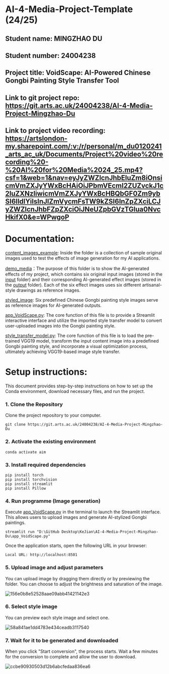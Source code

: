 # AI-4-Media-Project-Template (24/25)

## Student name: MINGZHAO DU
## Student number: 24004238
## Project title: VoidScape: AI-Powered Chinese Gongbi Painting Style Transfer Tool
## Link to git project repo: https://git.arts.ac.uk/24004238/AI-4-Media-Project-Mingzhao-Du
## Link to project video recording: https://artslondon-my.sharepoint.com/:v:/r/personal/m_du0120241_arts_ac_uk/Documents/Project%20video%20recording%20-%20AI%20for%20Media%2024_25.mp4?csf=1&web=1&nav=eyJyZWZlcnJhbEluZm8iOnsicmVmZXJyYWxBcHAiOiJPbmVEcml2ZUZvckJ1c2luZXNzIiwicmVmZXJyYWxBcHBQbGF0Zm9ybSI6IldlYiIsInJlZmVycmFsTW9kZSI6InZpZXciLCJyZWZlcnJhbFZpZXciOiJNeUZpbGVzTGlua0NvcHkifX0&e=WPwgoP

# Documentation:
[content_images_example](content_images_example): Inside the folder is a collection of sample original images used to test the effects of image generation for my AI applications.

[demo_media](demo_media)：The purpose of this folder is to show the AI-generated effects of my project, which contains six original input images (stored in the [input](demo_media/input) folder) and their corresponding AI-generated effect images (stored in the [output](demo_media/output) folder). Each of the six effect images uses six different artisanal-style drawings as reference images.

[styled_image](styled_image): Six predefined Chinese Gongbi painting style images serve as reference images for AI-generated outputs.

[app_VoidScape.py](app_VoidScape.py): The core function of this file is to provide a Streamlit interactive interface and utilize the imported style transfer model to convert user-uploaded images into the Gongbi painting style.

[style_transfer_model.py](style_transfer_model.py): The core function of this file is to load the pre-trained VGG19 model, transform the input content image into a predefined Gongbi painting style, and incorporate a visual optimization process, ultimately achieving VGG19-based image style transfer.

# Setup instructions:

This document provides step-by-step instructions on how to set up the Conda environment, download necessary files, and run the project.

### 1. Clone the Repository
Clone the project repository to your computer.
```
git clone https://git.arts.ac.uk/24004238/AI-4-Media-Project-Mingzhao-Du
```
### 2. Activate the existing environment
```
conda activate aim
```
### 3. Install required dependencies
```
pip install torch
pip install torchvision
pip install streamlit
pip install Pillow
```
### 4. Run programme (Image generation)
Execute [app_VoidScape.py](app_VoidScape.py) in the terminal to launch the Streamlit interface. This allows users to upload images and generate AI-stylized Gongbi paintings.
```
streamlit run "D:\GitHub Desktop\KeJian\AI-4-Media-Project-Mingzhao-Du\app_VoidScape.py"
```
Once the application starts, open the following URL in your browser:
```
Local URL: http://localhost:8501
```

### 5. Upload image and adjust parameters
You can upload image by dragging them directly or by previewing the folder. You can choose to adjust the brightness and saturation of the image.

![156e0b8e52528aae09abb41421142e3](https://git.arts.ac.uk/24004238/AI-4-Media-Project-Mingzhao-Du/assets/1145/235028cc-20c4-41c6-b52e-60fddb0dfc47)

### 6. Select style image
You can preview each style image and select one.

![58a841ae1dd4783e434ceadb3117540](https://git.arts.ac.uk/24004238/AI-4-Media-Project-Mingzhao-Du/assets/1145/578c6f57-181f-40d2-890d-5ce370c89366)

### 7. Wait for it to be generated and downloaded
When you click "Start conversion", the process starts. Wait a few minutes for the conversion to complete and allow the user to download.

![ccbe90930503d12b6abcfedaa836ea6](https://git.arts.ac.uk/24004238/AI-4-Media-Project-Mingzhao-Du/assets/1145/270eaad4-7375-49a9-98c3-2d3ab1cb694e)
